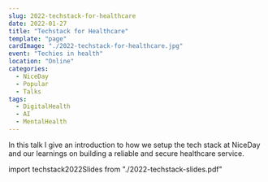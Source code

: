 ```yaml
---
slug: 2022-techstack-for-healthcare
date: 2022-01-27
title: "Techstack for Healthcare"
template: "page"
cardImage: "./2022-techstack-for-healthcare.jpg"
event: "Techies in health" 
location: "Online"
categories:
  - NiceDay
  - Popular
  - Talks
tags:
  - DigitalHealth
  - AI
  - MentalHealth
---
```


In this talk I give an introduction to how we setup the tech stack at NiceDay and our learnings on building a reliable and secure healthcare service.

import techstack2022Slides from "./2022-techstack-slides.pdf"

<SlidesViewer path={techstack2022Slides}/>
